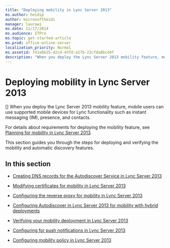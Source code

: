 ```yaml
---
title: "Deploying mobility in Lync Server 2013"
ms.author: heidip
author: microsoftheidi
manager: laurawi
ms.date: 11/17/2014
ms.audience: ITPro
ms.topic: get-started-article
ms.prod: office-online-server
localization_priority: Normal
ms.assetid: f41e6b25-d2cd-43fd-a17b-22cfda8bcd4f
description: "When you deploy the Lync Server 2013 mobility feature, mobile users can use supported mobile devices for Lync functionality such as instant messaging (IM), presence, and contacts."
---
```


# Deploying mobility in Lync Server 2013
[]
When you deploy the Lync Server 2013 mobility feature, mobile users can use supported mobile devices for Lync functionality such as instant messaging (IM), presence, and contacts. 
  
For details about requirements for deploying the mobility feature, see [Planning for mobility in Lync Server 2013](planning-for-mobility.md).
  
This section guides you through the steps for deploying and verifying the mobility and automatic discovery features.
  
## In this section

- [Creating DNS records for the Autodiscover Service in Lync Server 2013](creating-dns-records-for-the-autodiscover-service.md)
    
- [Modifying certificates for mobility in Lync Server 2013](modifying-certificates-for-mobility.md)
    
- [Configuring the reverse proxy for mobility in Lync Server 2013](configuring-the-reverse-proxy-for-mobility.md)
    
- [Configuring Autodiscover in Lync Server 2013 for mobility with hybrid deployments](configuring-autodiscover-for-mobility-with-hybrid-deployments.md)
    
- [Verifying your mobility deployment in Lync Server 2013](verifying-your-mobility-deployment.md)
    
- [Configuring for push notifications in Lync Server 2013](configuring-for-push-notifications.md)
    
- [Configuring mobility policy in Lync Server 2013](configuring-mobility-policy.md)
    

